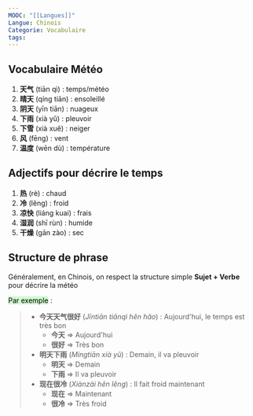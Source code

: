 ```yaml
---
MOOC: "[[Langues]]"
Langue: Chinois
Categorie: Vocabulaire
tags:
---
```

## Vocabulaire Météo
1. **天气** (tiān qì) : temps/météo
2. **晴天** (qíng tiān) : ensoleillé
3. **阴天** (yīn tiān) : nuageux
4. **下雨** (xià yǔ) : pleuvoir
5. **下雪** (xià xuě) : neiger
6. **风** (fēng) : vent
7. **温度** (wēn dù) : température
## Adjectifs pour décrire le temps
1. **热** (rè) : chaud
2. **冷** (lěng) : froid
3. **凉快** (liáng kuai) : frais
4. **湿润** (shī rùn) : humide
5. **干燥** (gān zào) : sec
## Structure de phrase
Généralement, en Chinois, on respect la structure simple **Sujet + Verbe** pour décrire la météo

<mark style="background: #BBFABBA6;">Par exemple</mark> :
> - **今天天气很好** (*Jīntiān tiānqì hěn hǎo*) : Aujourd'hui, le temps est très bon
> 	- **今天** ⇒ Aujourd'hui
> 	- **很好** ⇒ Très bon
> - **明天下雨** (*Míngtiān xià yǔ*) : Demain, il va pleuvoir
> 	- **明天** ⇒ Demain
> 	- **下雨** ⇒ Il va pleuvoir
> - **现在很冷** (*Xiànzài hěn lěng*) : Il fait froid maintenant
> 	- **现在** ⇒ Maintenant
> 	- **很冷** ⇒ Très froid
